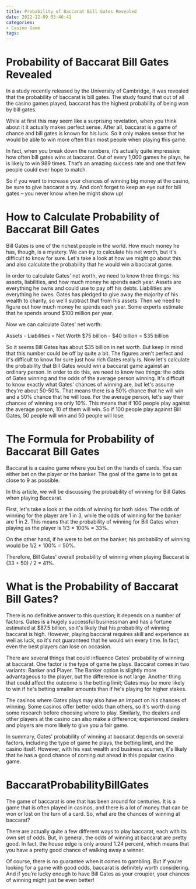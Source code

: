 ```yaml
---
title: Probability of Baccarat Bill Gates Revealed
date: 2022-12-09 03:46:41
categories:
- Casino Game
tags:
---
```



#  Probability of Baccarat Bill Gates Revealed

In a study recently released by the University of Cambridge, it was revealed that the probability of baccarat is bill gates. The study found that out of all the casino games played, baccarat has the highest probability of being won by bill gates.

While at first this may seem like a surprising revelation, when you think about it it actually makes perfect sense. After all, baccarat is a game of chance and bill gates is known for his luck. So it only makes sense that he would be able to win more often than most people when playing this game.

In fact, when you break down the numbers, it’s actually quite impressive how often bill gates wins at baccarat. Out of every 1,000 games he plays, he is likely to win 989 times. That’s an amazing success rate and one that few people could ever hope to match.

So if you want to increase your chances of winning big money at the casino, be sure to give baccarat a try. And don’t forget to keep an eye out for bill gates – you never know when he might show up!

#  How to Calculate Probability of Baccarat Bill Gates

Bill Gates is one of the richest people in the world. How much money he has, though, is a mystery. We can try to calculate his net worth, but it's difficult to know for sure. Let's take a look at how we might go about this and also calculate the probability that he would win a baccarat game.

In order to calculate Gates' net worth, we need to know three things: his assets, liabilities, and how much money he spends each year. Assets are everything he owns and could use to pay off his debts. Liabilities are everything he owes. Gates has pledged to give away the majority of his wealth to charity, so we'll subtract that from his assets. Then we need to figure out how much money he spends each year. Some experts estimate that he spends around $100 million per year.

Now we can calculate Gates' net worth:

Assets - Liabilities = Net Worth
$75 billion - $40 billion = $35 billion

So it seems Bill Gates has about $35 billion in net worth. But keep in mind that this number could be off by quite a bit. The figures aren't perfect and it's difficult to know for sure just how rich Gates really is.
Now let's calculate the probability that Bill Gates would win a baccarat game against an ordinary person. In order to do this, we need to know two things: the odds of Gates winning and the odds of the average person winning.
It's difficult to know exactly what Gates' chances of winning are, but let's assume they're about 50-50%. That means there is a 50% chance that he will win and a 50% chance that he will lose. For the average person, let's say their chances of winning are only 10%. This means that if 100 people play against the average person, 10 of them will win. So if 100 people play against Bill Gates, 50 people will win and 50 people will lose.

#  The Formula for Probability of Baccarat Bill Gates

Baccarat is a casino game where you bet on the hands of cards. You can either bet on the player or the banker. The goal of the game is to get as close to 9 as possible.

In this article, we will be discussing the probability of winning for Bill Gates when playing Baccarat.

First, let's take a look at the odds of winning for both sides. The odds of winning for the player are 1 in 3, while the odds of winning for the banker are 1 in 2. This means that the probability of winning for Bill Gates when playing as the player is 1/3 * 100% = 33%.

On the other hand, if he were to bet on the banker, his probability of winning would be 1/2 * 100% = 50%.

Therefore, Bill Gates' overall probability of winning when playing Baccarat is (33 + 50) / 2 = 41%.

#  What is the Probability of Baccarat Bill Gates?

There is no definitive answer to this question; it depends on a number of factors. Gates is a hugely successful businessman and has a fortune estimated at $87.5 billion, so it's likely that his probability of winning baccarat is high. However, playing baccarat requires skill and experience as well as luck, so it's not guaranteed that he would win every time. In fact, even the best players can lose on occasion.

There are several things that could influence Gates' probability of winning at baccarat. One factor is the type of game he plays. Baccarat comes in two variants: Banker and Player. The Banker option is slightly more advantageous to the player, but the difference is not large. Another thing that could affect the outcome is the betting limit; Gates may be more likely to win if he's betting smaller amounts than if he's playing for higher stakes.

The casinos where Gates plays may also have an impact on his chances of winning. Some casinos offer better odds than others, so it's worth doing some research before choosing where to play. Similarly, the dealers and other players at the casino can also make a difference; experienced dealers and players are more likely to give you a fair game.

In summary, Gates' probability of winning at baccarat depends on several factors, including the type of game he plays, the betting limit, and the casino itself. However, with his vast wealth and business acumen, it's likely that he has a good chance of coming out ahead in this popular casino game.

#  BaccaratProbabilityBillGates

The game of baccarat is one that has been around for centuries. It is a game that is often played in casinos, and there is a lot of money that can be won or lost on the turn of a card. So, what are the chances of winning at baccarat?

There are actually quite a few different ways to play baccarat, each with its own set of odds. But, in general, the odds of winning at baccarat are pretty good. In fact, the house edge is only around 1.24 percent, which means that you have a pretty good chance of walking away a winner.

Of course, there is no guarantee when it comes to gambling. But if you’re looking for a game with good odds, baccarat is definitely worth considering. And if you’re lucky enough to have Bill Gates as your croupier, your chances of winning might just be even better!